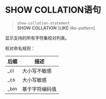 # SHOW COLLATION语句

> `show-collation-statement`  
**SHOW COLLATION** [**LIKE** *like-pattern*]

显示支持的所有字符集校对列表。

校对命名规则：

| 后缀 | 描述 |
| ---|--- |
| _ci | 大小写不敏感 |
| _cs | 大小写敏感 |
| _bin | 基于字符编码值 |